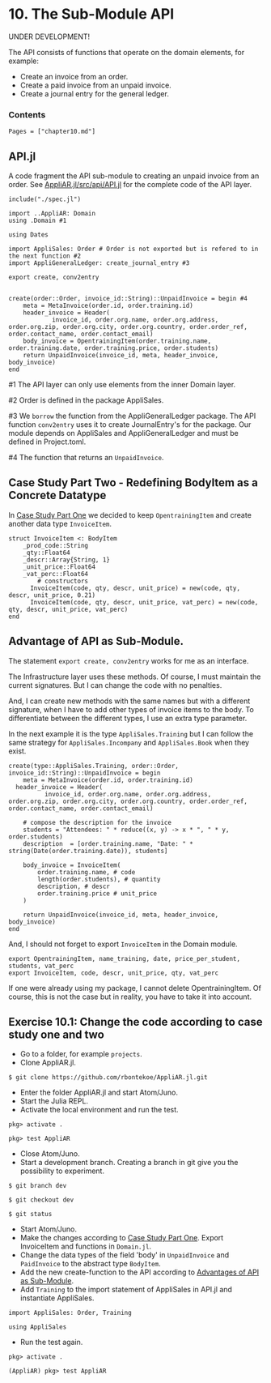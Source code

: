 # 10. The Sub-Module API

UNDER DEVELOPMENT!

The API consists of functions that operate on the domain elements, for example:

- Create an invoice from an order.
- Create a paid invoice from an unpaid invoice.
- Create a journal entry for the general ledger.

### Contents

```@contents
Pages = ["chapter10.md"]
```

## API.jl

A code fragment the API sub-module to creating an unpaid invoice from an order. See [AppliAR.jl/src/api/API.jl](https://github.com/rbontekoe/AppliAR.jl/blob/master/src/api/API.jl) for the complete code of the API layer.

```
include("./spec.jl")

import ..AppliAR: Domain
using .Domain #1

using Dates

import AppliSales: Order # Order is not exported but is refered to in the next function #2
import AppliGeneralLedger: create_journal_entry #3

export create, conv2entry


create(order::Order, invoice_id::String)::UnpaidInvoice = begin #4
    meta = MetaInvoice(order.id, order.training.id)
    header_invoice = Header(
		    invoice_id, order.org.name, order.org.address, order.org.zip, order.org.city, order.org.country, order.order_ref, order.contact_name, order.contact_email)
    body_invoice = OpentrainingItem(order.training.name, order.training.date, order.training.price, order.students)
	return UnpaidInvoice(invoice_id, meta, header_invoice, body_invoice)
end
```
\#1 The API layer can only use elements from the inner Domain layer.

\#2 Order is defined in the package AppliSales.

\#3 We `borrow` the function from the AppliGeneralLedger package. The API function `conv2entry` uses it to create JournalEntry's for the package. Our module depends on AppliSales and AppliGeneralLedger and must be defined in Project.toml.

\#4 The function that returns an `UnpaidInvoice`.

## Case Study Part Two - Redefining BodyItem as a Concrete Datatype

In [Case Study Part One](../chapter9/index.html#.1-Case-Study-Part-One:-Redefining-BodyItem-as-a-Concrete-Datatype) we decided to keep `OpentrainingItem` and create another data type `InvoiceItem`.

```
struct InvoiceItem <: BodyItem
    _prod_code::String
    _qty::Float64
    _descr::Array{String, 1}
    _unit_price::Float64
    _vat_perc::Float64
		# constructors
	  InvoiceItem(code, qty, descr, unit_price) = new(code, qty, descr, unit_price, 0.21)
	  InvoiceItem(code, qty, descr, unit_price, vat_perc) = new(code, qty, descr, unit_price, vat_perc)
end
```

## Advantage of API as Sub-Module.

The statement `export create, conv2entry` works for me as an interface.

The Infrastructure layer uses these methods.  Of course, I must maintain the current signatures. But I can change the code with no penalties.

And, I can create new methods with the same names but with a different signature, when I have to add other types of invoice items to the body. To differentiate between the different types, I use an extra type parameter.

In the next example it is the type `AppliSales.Training` but I can follow the same strategy for `AppliSales.Incompany` and `AppliSales.Book` when they exist.

```
create(type::AppliSales.Training, order::Order, invoice_id::String)::UnpaidInvoice = begin
	meta = MetaInvoice(order.id, order.training.id)
  header_invoice = Header(
		  invoice_id, order.org.name, order.org.address, order.org.zip, order.org.city, order.org.country, order.order_ref, order.contact_name, order.contact_email)

	# compose the description for the invoice
	students = "Attendees: " * reduce((x, y) -> x * ", " * y, order.students)
	description  = [order.training.name, "Date: " * string(Date(order.training.date)), students]

	body_invoice = InvoiceItem(
		order.training.name, # code
		length(order.students), # quantity
		description, # descr
		order.training.price # unit_price
	)

	return UnpaidInvoice(invoice_id, meta, header_invoice, body_invoice)
end
```

And, I should not forget to export `InvoiceItem` in the Domain module.

```
export OpentrainingItem, name_training, date, price_per_student, students, vat_perc
export InvoiceItem, code, descr, unit_price, qty, vat_perc
```

If one were already using my package, I cannot delete OpentrainingItem. Of course, this is not the case but in reality, you have to take it into account.

## Exercise 10.1: Change the code according to case study one and two

- Go to a folder, for example `projects`.
- Clone AppliAR.jl.

```
$ git clone https://github.com/rbontekoe/AppliAR.jl.git
```

- Enter the folder AppliAR.jl and start Atom/Juno.
- Start the Julia REPL.
- Activate the local environment and run the test.

```
pkg> activate .

pkg> test AppliAR
```

- Close Atom/Juno.
- Start a development branch. Creating a branch in git give you the possibility to experiment.

```
$ git branch dev

$ git checkout dev

$ git status
```

- Start Atom/Juno.
- Make the changes according to [Case Study Part One](../chapter9/index.html#.1-Case-Study-Part-One:-Redefining-BodyItem-as-a-Concrete-Datatype). Export InvoiceItem and functions in `Domain.jl`.
- Change the data types of the field 'body' in `UnpaidInvoice` and `PaidInvoice` to the abstract type `BodyItem`.
- Add the new create-function to the API according to [Advantages of API as Sub-Module](#Advantage-of-API-as-Sub-Module.-1).
- Add `Training` to the import statement of AppliSales in API.jl and instantiate AppliSales.

```
import AppliSales: Order, Training

using AppliSales
```

- Run the test again.

```
pkg> activate .

(AppliAR) pkg> test AppliAR
```
